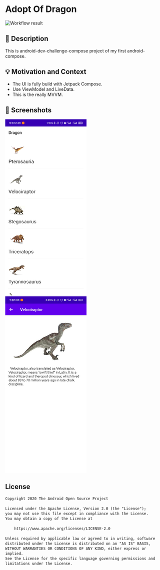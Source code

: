 # Adopt Of Dragon

<!--- Replace <OWNER> with your Github Username and <REPOSITORY> with the name of your repository. -->
<!--- You can find both of these in the url bar when you open your repository in github. -->
![Workflow result](https://github.com/ALEXLEOHY/android-dev-challenge-compose-one-dog/workflows/Check/badge.svg)


## :scroll: Description
<!--- Describe your app in one or two sentences -->
This is android-dev-challenge-compose project of my first android-compose.



## :bulb: Motivation and Context
<!--- Optionally point readers to interesting parts of your submission. -->
<!--- What are you especially proud of? -->
* The UI is fully build with Jetpack Compose.
* Use ViewModel and LiveData.
* This is the really MVVM.

## :camera_flash: Screenshots
<!-- You can add more screenshots here if you like -->
<img src="/results/screenshot_1.jpg" width="260">&emsp;<img src="/results/screenshot_2.jpg" width="260">

## License
```
Copyright 2020 The Android Open Source Project

Licensed under the Apache License, Version 2.0 (the "License");
you may not use this file except in compliance with the License.
You may obtain a copy of the License at

    https://www.apache.org/licenses/LICENSE-2.0

Unless required by applicable law or agreed to in writing, software
distributed under the License is distributed on an "AS IS" BASIS,
WITHOUT WARRANTIES OR CONDITIONS OF ANY KIND, either express or implied.
See the License for the specific language governing permissions and
limitations under the License.
```

